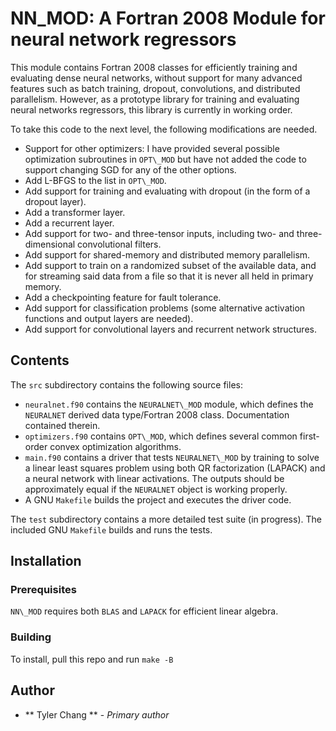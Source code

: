 # NN\_MOD: A Fortran 2008 Module for neural network regressors

This module contains Fortran 2008 classes for efficiently training and
evaluating dense neural networks, without support for many advanced features
such as batch training, dropout, convolutions, and distributed parallelism.
However, as a prototype library for training and evaluating neural networks
regressors, this library is currently in working order.

To take this code to the next level, the following modifications are needed.
 - Support for other optimizers: I have provided several possible optimization
   subroutines in `OPT\_MOD` but have not added the code to support changing
   SGD for any of the other options.
 - Add L-BFGS to the list in `OPT\_MOD`.
 - Add support for training and evaluating with dropout (in the form of a
   dropout layer).
 - Add a transformer layer.
 - Add a recurrent layer.
 - Add support for two- and three-tensor inputs, including two- and three-
   dimensional convolutional filters.
 - Add support for shared-memory and distributed memory parallelism.
 - Add support to train on a randomized subset of the available data, and
   for streaming said data from a file so that it is never all held in
   primary memory.
 - Add a checkpointing feature for fault tolerance.
 - Add support for classification problems (some alternative activation
   functions and output layers are needed).
 - Add support for convolutional layers and recurrent network structures.

## Contents

The `src` subdirectory contains the following source files:
 - `neuralnet.f90` contains the `NEURALNET\_MOD` module, which defines the
   `NEURALNET` derived data type/Fortran 2008 class.
   Documentation contained therein.
 - `optimizers.f90` contains `OPT\_MOD`, which defines several common
   first-order convex optimization algorithms.
 - `main.f90` contains a driver that tests `NEURALNET\_MOD` by training to
   solve a linear least squares problem using both QR factorization (LAPACK)
   and a neural network with linear activations.
   The outputs should be approximately equal if the `NEURALNET` object is
   working properly.
 - A GNU `Makefile` builds the project and executes the driver code.

The `test` subdirectory contains a more detailed test suite (in progress).
The included GNU `Makefile` builds and runs the tests.

## Installation

### Prerequisites

`NN\_MOD` requires both `BLAS` and `LAPACK` for efficient linear algebra.

### Building

To install, pull this repo and run
``
make -B
``

## Author

* ** Tyler Chang ** - *Primary author*

